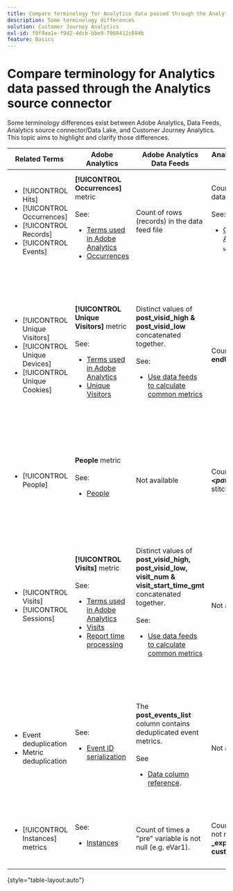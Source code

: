 ```yaml
---
title: Compare terminology for Analytics data passed through the Analytics source connector
description: Some terminology differences
solution: Customer Journey Analytics
exl-id: f0f9aa1e-f9d2-4dcb-bbe9-7960412c094b
feature: Basics
---
```

# Compare terminology for Analytics data passed through the Analytics source connector

Some terminology differences exist between Adobe Analytics, Data Feeds, Analytics source connector/Data Lake, and Customer Journey Analytics. This topic aims to highlight and clarify those differences.

| Related Terms | Adobe Analytics | Adobe Analytics Data Feeds | Analytics source connector/Data Lake | Customer Journey Analytics | Notes |
|---|---|---|---|---|---|
| <ul><li>[!UICONTROL Hits]</li><li>[!UICONTROL Occurrences]</li><li>[!UICONTROL Records]</li><li>[!UICONTROL Events]</li></ul> | **[!UICONTROL Occurrences]** metric<br><br>See:<ul><li>[Terms used in Adobe Analytics](https://experienceleague.adobe.com/docs/analytics/technotes/terms.html?lang=en)</li><li>[Occurrences](https://experienceleague.adobe.com/docs/analytics/components/metrics/occurrences.html?lang=en)</li></ul>  | Count of rows (records) in the data feed file  | Count of rows (records) in the dataset<br><br>See:<ul><li>[Compare your Adobe Analytics data to Customer Journey Analytics data](https://experienceleague.adobe.com/docs/analytics-platform/using/troubleshooting/compare.html?lang=en)</li></ul>  | **[!UICONTROL Events]** metric  | <ul><li>"Hit" and "occurrence" are synonymous in Adobe Analytics.</li><li>See _Custom Events_ below.</li><li>Certain data is filtered as it passes through the Analytics source connector to Adobe Experience Platform. See [Compare your Adobe Analytics data to Customer Journey Analytics data](https://experienceleague.adobe.com/docs/analytics-platform/using/troubleshooting/compare.html?lang=en)   |
| <ul><li>[!UICONTROL Unique Visitors]</li><li>[!UICONTROL Unique Devices]</li><li>[!UICONTROL Unique Cookies]</li></ul>  | **[!UICONTROL Unique Visitors]** metric<br><br>See:<ul><li>[Terms used in Adobe Analytics](https://experienceleague.adobe.com/docs/analytics/technotes/terms.html?lang=en)</li><li>[Unique Visitors](https://experienceleague.adobe.com/docs/analytics/components/metrics/unique-visitors.html?lang=en)</li></ul>  | Distinct values of **post\_visid\_high & post\_visid\_low** concatenated together.<br><br>See:<ul><li>[Use data feeds to calculate common metrics](https://experienceleague.adobe.com/docs/analytics/export/analytics-data-feed/data-feed-contents/datafeeds-calculate.html?lang=en)</li></ul>  | Count distinct of **endUserIDs.\_experience.aaid.id**  | **People** metric, if **endUserIDs.\_experience.aaid.id** is chosen as the Person ID. | <ul><li>A "person" in Adobe Analytics is usually associated with a "device identifier" such as a cookie. AAID is the primary device identifier in Adobe Analytics, not ECID. See also [AAID, ECID, AACUSTOMID and the Analytics source connector](https://experienceleague.adobe.com/docs/analytics-platform/using/compare-aa-cja/cja-aa-comparison/aaid-ecid-adc.html).</li><li>"Visitor" is not an out-of-the-box metric in Customer Journey Analytics. But if you choose **endUserIDs.\_experience.aaid.id** as the Person ID, the People metric in Customer Journey Analytics is roughly equivalent to Unique Visitors in Adobe Analytics.</li></ul> |
| <ul><li>[!UICONTROL People]</li></ul> | **People** metric<br><br> See:<ul><li>[People](https://experienceleague.adobe.com/docs/analytics/components/metrics/people.html?lang=en)</li></ul> | Not available | Count distinct of **_\<path\>_.stitchedId** (available in stitched datasets only)  | **People** metric  | <ul><li>The People metric in Customer Journey Analytics is the count distinct of Person IDs. Depending on what you choose as the Person ID in the Customer Journey Analytics connection, the People metric can mean different things.</ul></li>  |
| <ul><li>[!UICONTROL Visits]</li><li>[!UICONTROL Sessions]</li></ul> | **[!UICONTROL Visits]** metric<br><br>See:<ul><li>[Terms used in Adobe Analytics](https://experienceleague.adobe.com/docs/analytics/technotes/terms.html?lang=en)</li><li>[Visits](https://experienceleague.adobe.com/docs/analytics/components/metrics/visits.html?lang=en)</li><li>[Report time processing](https://experienceleague.adobe.com/docs/analytics/components/virtual-report-suites/vrs-report-time-processing.html?lang=en)</ul></li> | Distinct values of **post\_visid\_high, post\_visid\_low, visit\_num & visit\_start\_time\_gmt** concatenated together.<br><br>See:<ul><li>[Use data feeds to calculate common metrics](https://experienceleague.adobe.com/docs/analytics/export/analytics-data-feed/data-feed-contents/datafeeds-calculate.html?lang=en)</li></ul> | Not available  | **Sessions** metric  | <ul><li>With report-time processing in Adobe Analytics virtual report suites and Customer Journey Analytics data views, the concept of a visit (session) is configurable. As a result, visit (session) counts may differ between environments depending on the definition applied. See also [Compare data processing across Adobe Analytics and Customer Journey Analytics reporting features](https://experienceleague.adobe.com/docs/analytics-platform/using/compare-aa-cja/cja-aa-comparison/data-processing-comparisons.html?lang=en) and [Virtual Report Suites, Data Views, Adobe Experience Platform Sandboxes and the Analytics source connector](https://experienceleague.adobe.com/docs/analytics-platform/using/compare-aa-cja/cja-aa-comparison/vrs-dataview-sandbox-adc.html?lang=en). | <ul><li>Custom events</li><li>Success events</li></ul>  | Custom events 1-1000  | **post\_events\_list**<br><br>See:<ul><li>[Use data feeds to calculate common metrics](https://experienceleague.adobe.com/docs/analytics/export/analytics-data-feed/data-feed-contents/datafeeds-calculate.html?lang=en)  | **\_experience.analytics.<ul>event1to100.event1** through<br>**event901to1000.event1000**</ul> |**\_experience.analytics.<ul>event1to100.event1** through<br>**event901to1000.event1000**</ul> | <ul><li>An "event" in Adobe Analytics is a [Success Event](https://experienceleague.adobe.com/docs/analytics/components/metrics/custom-events.html?lang=en) (custom event) that has been set in an Adobe Analytics image request (data collection server call.)</ul>  |
| <ul><li>Event deduplication</li><li>Metric deduplication</ul></li>  | See:<ul><li>[Event ID serialization](https://experienceleague.adobe.com/docs/analytics/implementation/vars/page-vars/events/event-serialization.html?lang=en)</li></ul>  |  The **post_events_list** column contains deduplicated event metrics.<br><br>See <ul><li>[Data column reference](https://experienceleague.adobe.com/docs/analytics/export/analytics-data-feed/data-feed-contents/datafeeds-reference.html?lang=en). </ul></li> | Not available  | See:<ul><li>[Metric deduplication component settings](https://experienceleague.adobe.com/docs/analytics-platform/using/cja-dataviews/component-settings/metric-deduplication.html?lang=en)  | <ul><li>Event/metric de-duplication in Adobe Analytics differs slightly from Customer Journey Analytics. In Adobe Analytics, deduplication occurs at data processing time. In Customer Journey Analytics, deduplication occurs at report runtime, providing more flexibility. Deduplicated metrics may differ slightly in Adobe Analytics vs Customer Journey Analytics.</li></ul>    |    
| <ul><li>[!UICONTROL Instances] metrics</li></ul>| See:<ul><li>[Instances](https://experienceleague.adobe.com/docs/analytics/components/metrics/instances.html?lang=en) | Count of times a "pre" variable is not null (e.g. eVar1). | Count of times a "mid" variable is not null (e.g. **\_experience.analytics.<br>customDimensions.eVars.eVar1**). | You can create **Instances** metrics by [creating metrics from eVar fields.](https://experienceleague.adobe.com/docs/analytics-platform/using/cja-dataviews/data-views-usecases.html)| <ul><li>[!UICONTROL Instances] is normally associated with prop and eVar columns as a means to determine how many times the variable has been set. |

{style="table-layout:auto"}